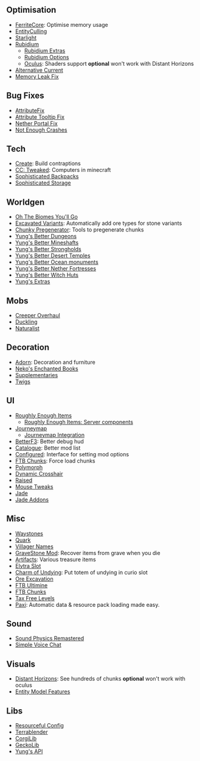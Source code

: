 ## Optimisation

- [FerriteCore](https://modrinth.com/mod/ferrite-core): Optimise memory usage
- [EntityCulling](https://modrinth.com/mod/entityculling)
- [Starlight](https://modrinth.com/mod/starlight-forge)
- [Rubidium](https://modrinth.com/mod/rubidium)
  - [Rubidium Extras](https://modrinth.com/mod/rubidium-extra)
  - [Rubidium Options](https://modrinth.com/mod/textrues-rubidium-options)
  - [Oculus](https://modrinth.com/mod/oculus): Shaders support **optional** won't work with Distant Horizons
- [Alternative Current](https://modrinth.com/mod/alternate-current)
- [Memory Leak Fix](https://modrinth.com/mod/memoryleakfix)

## Bug Fixes

- [AttributeFix](https://www.curseforge.com/minecraft/mc-mods/attributefix)
- [Attribute Tooltip Fix](https://modrinth.com/mod/attribute-tooltip-fix)
- [Nether Portal Fix](https://modrinth.com/mod/netherportalfix)
- [Not Enough Crashes](https://modrinth.com/mod/notenoughcrashes)

## Tech

- [Create](https://www.curseforge.com/minecraft/mc-mods/create): Build contraptions
- [CC: Tweaked](https://modrinth.com/mod/cc-tweaked): Computers in minecraft
- [Sophisticated Backpacks](https://www.curseforge.com/minecraft/mc-mods/sophisticated-backpacks)
- [Sophisticated Storage](https://www.curseforge.com/minecraft/mc-mods/sophisticated-storage)

## Worldgen

- [Oh The Biomes You'll Go](https://modrinth.com/mod/biomesyougo)
- [Excavated Variants](https://modrinth.com/mod/excavated_variants): Automatically add ore types for stone variants
- [Chunky Pregenerator](https://modrinth.com/mod/chunky): Tools to pregenerate chunks
- [Yung's Better Dungeons](https://modrinth.com/mod/yungs-better-dungeons)
- [Yung's Better Mineshafts](https://modrinth.com/mod/yungs-better-mineshafts)
- [Yung's Better Strongholds](https://modrinth.com/mod/yungs-better-strongholds)
- [Yung's Better Desert Temples](https://modrinth.com/mod/yungs-better-desert-temples)
- [Yung's Better Ocean monuments](https://modrinth.com/mod/yungs-better-ocean-monuments)
- [Yung's Better Nether Fortresses](https://modrinth.com/mod/yungs-better-nether-fortresses)
- [Yung's Better Witch Huts](https://modrinth.com/mod/yungs-better-witch-huts)
- [Yung's Extras](https://modrinth.com/mod/yungs-extras)

## Mobs

- [Creeper Overhaul](https://modrinth.com/mod/creeper-overhaul)
- [Duckling](https://modrinth.com/mod/duckling)
- [Naturalist](https://modrinth.com/mod/naturalist)

## Decoration

- [Adorn](https://modrinth.com/mod/adorn): Decoration and furniture
- [Neko's Enchanted Books](https://modrinth.com/mod/nekos-enchanted-books)
- [Supplementaries](https://modrinth.com/mod/supplementaries)
- [Twigs](https://modrinth.com/mod/twigs)

## UI

- [Roughly Enough Items](https://modrinth.com/mod/rei)
    - [Roughly Enough Items: Server components](https://modrinth.com/mod/roughly-enough-items-server-component)
- [Journeymap](https://modrinth.com/mod/journeymap)
    - [Journeymap Integration](https://modrinth.com/mod/journeymap-integration)
- [BetterF3](https://modrinth.com/mod/betterf3): Better debug hud
- [Catalogue](https://www.curseforge.com/minecraft/mc-mods/catalogue): Better mod list
- [Configured](https://www.curseforge.com/minecraft/mc-mods/configured): Interface for setting mod options
- [FTB Chunks](https://www.curseforge.com/minecraft/mc-mods/ftb-chunks-forge): Force load chunks
- [Polymorph](https://modrinth.com/mod/polymorph)
- [Dynamic Crosshair](https://modrinth.com/mod/dynamiccrosshair)
- [Raised](https://modrinth.com/mod/raised)
- [Mouse Tweaks](https://modrinth.com/mod/mouse-tweaks)
- [Jade](https://modrinth.com/mod/jade)
- [Jade Addons](https://modrinth.com/mod/jade-addons-forge)

## Misc

- [Waystones](https://modrinth.com/mod/waystones)
- [Quark](https://modrinth.com/mod/quark)
- [Villager Names](https://modrinth.com/mod/villager-names-serilum)
- [GraveStone Mod](https://modrinth.com/mod/gravestone-mod): Recover items from grave when you die
- [Artifacts](https://modrinth.com/mod/artifacts): Various treasure items
- [Elytra Slot](https://modrinth.com/mod/elytra-slot)
- [Charm of Undying](https://modrinth.com/mod/charm-of-undying): Put totem of undying in curio slot
- [Ore Excavation](https://www.curseforge.com/minecraft/mc-mods/ore-excavation)
- [FTB Ultimine](https://www.curseforge.com/minecraft/mc-mods/ftb-ultimine-forge)
- [FTB Chunks](https://www.curseforge.com/minecraft/mc-mods/ftb-chunks-forge)
- [Tax Free Levels](https://modrinth.com/mod/tax-free-levels)
- [Paxi](https://modrinth.com/mod/paxi): Automatic data & resource pack loading made easy.

## Sound

- [Sound Physics Remastered](https://modrinth.com/mod/sound-physics-remastered)
- [Simple Voice Chat](https://modrinth.com/plugin/simple-voice-chat)

## Visuals

- [Distant Horizons](https://modrinth.com/mod/distanthorizons): See hundreds of
  chunks **optional** won't work with oculus
- [Entity Model Features](https://modrinth.com/mod/entity-model-features)

## Libs

- [Resourceful Config](https://modrinth.com/mod/resourceful-config)
- [Terrablender](https://modrinth.com/mod/terrablender)
- [CorgiLib](https://modrinth.com/mod/corgilib)
- [GeckoLib](https://modrinth.com/mod/geckolib)
- [Yung's API](https://modrinth.com/mod/yungs-api)
